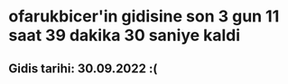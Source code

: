 # ofarukbicer'in gidisine son 3 gun 11 saat 39 dakika 30 saniye kaldi

## Gidis tarihi: 30.09.2022 :(